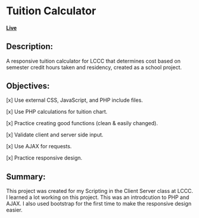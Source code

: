 # Tuition Calculator

#### [Live](https://tuition-calculator--gmr.herokuapp.com/)

## Description:
A responsive tuition calculator for LCCC that determines cost based on semester credit hours taken and residency, created as a school project.

## Objectives:
[x] Use external CSS, JavaScript, and PHP include files.

[x] Use PHP calculations for tuition chart.

[x] Practice creating good functions (clean & easily changed).

[x] Validate client and server side input.

[x] Use AJAX for requests.

[x] Practice responsive design.

## Summary:
This project was created for my Scripting in the Client Server class at LCCC. I learned a lot working on this project. This was an introdcution to PHP and AJAX. I also used bootstrap for the first time to make the responsive design easier.
